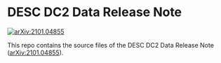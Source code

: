 # DESC DC2 Data Release Note

[![arXiv:2101.04855](https://img.shields.io/badge/astro--ph.CO-arXiv%3A2101.04855-B31B1B.svg)](https://arxiv.org/abs/2101.04855)

This repo contains the source files of the DESC DC2 Data Release Note ([arXiv:2101.04855](https://arxiv.org/abs/2101.04855)). 
